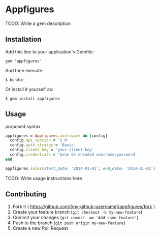 # Appfigures

TODO: Write a gem description

## Installation

Add this line to your application's Gemfile:

    gem 'appfigures'

And then execute:

    $ bundle

Or install it yourself as:

    $ gem install appfigures

## Usage

proposed syntax
```ruby
appfigures = Appfigures.configure do |config|
  config.api_version = '2.0'
  config.auth_stratgy = 'Basic'
  config.client_key = 'your client key'
  config.credentials = 'base 64 encoded username:password'
end

appfigures.sales(start_date: '2014-01-01', end_date: '2014-01-01')
```

TODO: Write usage instructions here

## Contributing

1. Fork it ( https://github.com/[my-github-username]/appfigures/fork )
2. Create your feature branch (`git checkout -b my-new-feature`)
3. Commit your changes (`git commit -am 'Add some feature'`)
4. Push to the branch (`git push origin my-new-feature`)
5. Create a new Pull Request

